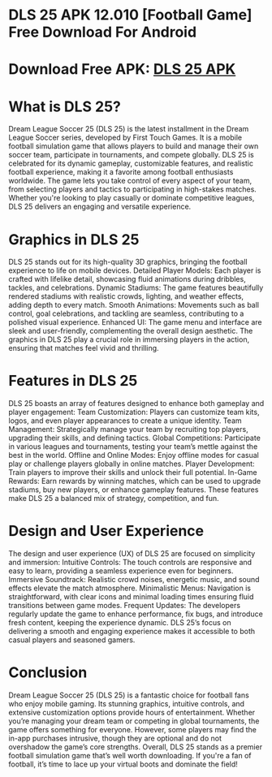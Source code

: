 # DLS 25 APK 12.010 [Football Game] Free Download For Android
# Download Free APK: [DLS 25 APK](https://apkhihe.net/dls-25/)
# What is DLS 25?
Dream League Soccer 25 (DLS 25) is the latest installment in the Dream League Soccer series, developed by First Touch Games. It is a mobile football simulation game that allows players to build and manage their own soccer team, participate in tournaments, and compete globally. DLS 25 is celebrated for its dynamic gameplay, customizable features, and realistic football experience, making it a favorite among football enthusiasts worldwide.
The game lets you take control of every aspect of your team, from selecting players and tactics to participating in high-stakes matches. Whether you're looking to play casually or dominate competitive leagues, DLS 25 delivers an engaging and versatile experience.

# Graphics in DLS 25
DLS 25 stands out for its high-quality 3D graphics, bringing the football experience to life on mobile devices.
Detailed Player Models: Each player is crafted with lifelike detail, showcasing fluid animations during dribbles, tackles, and celebrations.
Dynamic Stadiums: The game features beautifully rendered stadiums with realistic crowds, lighting, and weather effects, adding depth to every match.
Smooth Animations: Movements such as ball control, goal celebrations, and tackling are seamless, contributing to a polished visual experience.
Enhanced UI: The game menu and interface are sleek and user-friendly, complementing the overall design aesthetic.
The graphics in DLS 25 play a crucial role in immersing players in the action, ensuring that matches feel vivid and thrilling.

# Features in DLS 25
DLS 25 boasts an array of features designed to enhance both gameplay and player engagement:
Team Customization: Players can customize team kits, logos, and even player appearances to create a unique identity.
Team Management: Strategically manage your team by recruiting top players, upgrading their skills, and defining tactics.
Global Competitions: Participate in various leagues and tournaments, testing your team’s mettle against the best in the world.
Offline and Online Modes: Enjoy offline modes for casual play or challenge players globally in online matches.
Player Development: Train players to improve their skills and unlock their full potential.
In-Game Rewards: Earn rewards by winning matches, which can be used to upgrade stadiums, buy new players, or enhance gameplay features.
These features make DLS 25 a balanced mix of strategy, competition, and fun.

# Design and User Experience
The design and user experience (UX) of DLS 25 are focused on simplicity and immersion:
Intuitive Controls: The touch controls are responsive and easy to learn, providing a seamless experience even for beginners.
Immersive Soundtrack: Realistic crowd noises, energetic music, and sound effects elevate the match atmosphere.
Minimalistic Menus: Navigation is straightforward, with clear icons and minimal loading times ensuring fluid transitions between game modes.
Frequent Updates: The developers regularly update the game to enhance performance, fix bugs, and introduce fresh content, keeping the experience dynamic.
DLS 25’s focus on delivering a smooth and engaging experience makes it accessible to both casual players and seasoned gamers.

# Conclusion
Dream League Soccer 25 (DLS 25) is a fantastic choice for football fans who enjoy mobile gaming. Its stunning graphics, intuitive controls, and extensive customization options provide hours of entertainment. Whether you’re managing your dream team or competing in global tournaments, the game offers something for everyone.
However, some players may find the in-app purchases intrusive, though they are optional and do not overshadow the game’s core strengths. Overall, DLS 25 stands as a premier football simulation game that’s well worth downloading. If you're a fan of football, it’s time to lace up your virtual boots and dominate the field!
